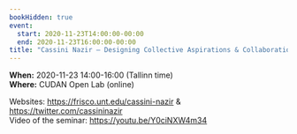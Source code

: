 ```yaml
---
bookHidden: true
event:
  start: 2020-11-23T14:00:00-00:00
  end: 2020-11-23T16:00:00-00:00
title: "Cassini Nazir – Designing Collective Aspirations & Collaboration"
---
```


**When:** 2020-11-23 14:00-16:00 (Tallinn time)  
**Where:** CUDAN Open Lab (online)  
  
Websites: <https://frisco.unt.edu/cassini-nazir> & <https://twitter.com/cassininazir>   
Video of the seminar: https://youtu.be/Y0ciNXW4m34
